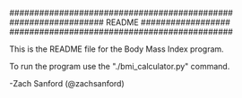 #############################################
################### README ##################
#############################################

This is the README file for the Body Mass 
Index program.

To run the program use the 
"./bmi_calculator.py" command.

-Zach Sanford
(@zachsanford)
